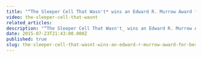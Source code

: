 ```yaml
---
title: "“The Sleeper Cell That Wasn't* wins an Edward R. Murrow Award for Best Regional Video News Documentary"
video: the-sleeper-cell-that-wasnt
related_articles:
description: "“The Sleeper Cell That Wasn't_ wins an Edward R. Murrow Award for Best Regional Video News Documentary"
date: 2015-07-23T21:43:00.000Z
published: true
slug: the-sleeper-cell-that-wasnt-wins-an-edward-r-murrow-award-for-best-regional-video-news-documentary
---
```


